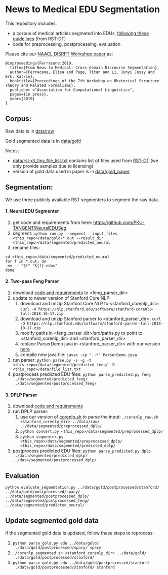 # News to Medical EDU Segmentation
This repository includes:
* a corpus of medical articles segmeted into EDUs, [following these guidelines](https://www.isi.edu/~marcu/discourse/tagging-ref-manual.pdf) (from RST-DT)
* code for preprocessing, postprocessing, evaluation

Please cite our [NAACL DISRPT Workshop paper](http://arxiv.org/abs/1904.06682) as:

```
@inproceedings{Ferracane:2019,
  title={From News to Medical: Cross-domain Discourse Segmentation},
  author={Ferracane, Elisa and Page, Titan and Li, Junyi Jessy and Erk, Katrin},
  booktitle={Proceedings of the 7th Workshop on Rhetorical Structure Theory and Related Formalisms},
  publisher ="Association for Computational Linguistics",
  pages={in press},
  year={2019}
}
```

## Corpus:
Raw data is in [data/raw](data/raw)

Gold segmented data is in [data/gold](data/gold)

Notes:
* [data/rst-dt_tiny_file_list.txt](data/rst-dt_tiny_file_list.txt) contains list of files used from [RST-DT](https://catalog.ldc.upenn.edu/LDC2002T07) (we only provide samples due to licensing)
* version of gold data used in paper is in [data/gold_paper](data/gold_paper)


## Segmentation:
We use three publicly available RST segmenters to segment the raw data. 

#### 1. Neural EDU Segmenter
1. get code and requirements from here: https://github.com/PKU-TANGENT/NeuralEDUSeg
1. segment: `python run.py --segment --input_files <this_repo>/data/gold/*.out --result_dir <this_repo>/data/segmented/predicted_neural`
1. rename files: 
```
cd <this_repo>/data/segmented/predicted_neural  
for f in *.out; do 
 mv -- "$f" "${f}.edus" 
done
```

#### 2. Two-pass Feng Parser
1. download [code and requirements](https://github.com/elisaF/rst_discourse_parser) to <feng_parser_dir>
1. update to newer version of Stanford Core NLP:  
   1. download and unzip Stanford Core NLP to <stanford_corenlp_dir>: `curl -O https://nlp.stanford.edu/software/stanford-corenlp-full-2018-10-17.zip`
   1. download and unzip Stanford parser to <stanford_parser_dir>: `curl -O https://nlp.stanford.edu/software/stanford-parser-full-2018-10-17.zip`
   1. modify paths in <feng_parser_dir>/src/paths.py to point to <stanford_corenlp_dir> and <stanford_parser_dir> 
   1. replace ParserDemo.java in <stanford_parser_dir> with our version [here](code/ParserDemo.java)
   1. compile new java file: `javac -cp ".:*" ParserDemo.java`
1. run parser: `python parse.py -s -g -t <this_repo>/data/segmented/predicted_feng/ -D <this_repo>/data/file_list.txt`
1. postprocess predicted EDU files: `python parse_predicted.py feng ../data/segmented/predicted_feng/ ../data/segmented/postprocessed_feng/`

#### 3. DPLP Parser
1. download [code and requirements](https://github.com/jiyfeng/DPLP)
1. run DPLP parser:  
   1. use our version of [corenlp.sh](data/corenlp_raw.sh) to parse the input:
	 `./corenlp_raw.sh <stanford_corenlp_dir> ../data/raw/ ../data/segmented/preprocessed_dplp/`
   1. 	`python convert.py <this_repo>/data/segmented/preprocessed_dplp/`
   1. `python segmenter.py <this_repo>/data/segmented/preprocessed_dplp/ <this_repo>/data/segmented/predicted_dplp/`
1. postprocess predicted EDU files: `python parse_predicted.py dplp ../data/segmented/predicted_dplp/ ../data/segmented/postprocessed_dplp/`

## Evaluation
`python evaluate_segmentation.py ../data/gold/postprocessed/stanford/ ../data/gold/postprocessed/spacy/ ../data/segmented/postprocessed_dplp/ ../data/segmented/postprocessed_feng/ ../data/segmented/predicted_neural/`

## Update segmented gold data
If the segmented gold data is updated, follow these steps to reprocess:
1. `python parse_gold.py edu ../data/gold/ ../data/gold/postprocessed/spacy/ spacy`
1. `./corenlp_segmented.sh <stanford_corenlp_dir> ../data/gold/ ../data/gold/postprocessed/stanford/`
1. `python parse_gold.py edu ../data/gold/postprocessed/stanford ../data/gold/postprocessed/stanford/ stanford`

